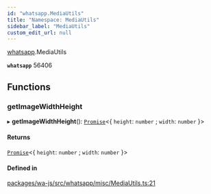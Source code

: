 ```yaml
---
id: "whatsapp.MediaUtils"
title: "Namespace: MediaUtils"
sidebar_label: "MediaUtils"
custom_edit_url: null
---
```


[whatsapp](whatsapp.md).MediaUtils

**`whatsapp`** 56406

## Functions

### getImageWidthHeight

▸ **getImageWidthHeight**(): [`Promise`]( https://developer.mozilla.org/en-US/docs/Web/JavaScript/Reference/Global_Objects/Promise )<{ `height`: `number` ; `width`: `number`  }\>

#### Returns

[`Promise`]( https://developer.mozilla.org/en-US/docs/Web/JavaScript/Reference/Global_Objects/Promise )<{ `height`: `number` ; `width`: `number`  }\>

#### Defined in

[packages/wa-js/src/whatsapp/misc/MediaUtils.ts:21](https://github.com/wppconnect-team/wa-js/blob/main/src/whatsapp/misc/MediaUtils.ts#L21)
